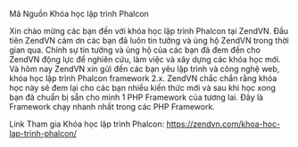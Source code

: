 Mã Nguồn Khóa học lập trình Phalcon

Xin chào mừng các bạn đến với khóa học lập trình Phalcon tại ZendVN. Đầu tiên ZendVN cảm ơn các bạn đã luôn tin tưởng và ủng hộ ZendVN trong thời gian qua. Chính sự tin tưởng và ủng hộ của các bạn đã đem đến cho ZendVN động lực để nghiên cứu, làm việc và xây dựng các khóa học mới. Và hôm nay ZendVN xin gửi đến các bạn yêu lập trình và công nghệ web, khóa học lập trình Phalcon framework 2.x. ZendVN chắc chắn rằng khóa học này sẽ đem lại cho các bạn nhiều kiến thức mới và sau khi học xong bạn đã chuẩn bị sẵn cho mình 1 PHP Framework của tương lai. Đây là Framework chạy nhanh nhất trong các PHP Framework.

Link Tham gia Khóa học lập trình Phalcon: https://zendvn.com/khoa-hoc-lap-trinh-phalcon/
